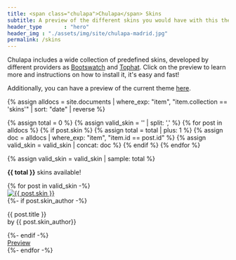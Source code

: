 ```yaml
---
title: <span class="chulapa">Chulapa</span> Skins
subtitle: A preview of the different skins you would have with this theme
header_type       : "hero"
header_img : "./assets/img/site/chulapa-madrid.jpg"
permalink: /skins
---
```


<span class="chulapa">Chulapa</span> includes a wide collection of predefined skins, developed by different providers as [Bootswatch](https://bootswatch.com/) and [Tophat](https://themesguide.github.io/top-hat/dist/). Click on the preview to learn more and instructions on how to install it, it's easy and fast!

Additionally, you can have a preview of the current theme [here](https://dieghernan.github.io/chulapa/skins/current).


{% assign alldocs = site.documents | where_exp: "item", "item.collection == 'skins'" | sort: "date" | reverse %}

{% assign total = 0 %}
{% assign valid_skin = '' | split: ',' %}
  {% for post in alldocs %}
     {% if post.skin %}
      {% assign total = total | plus: 1 %}
      {% assign doc = alldocs | where_exp: "item", "item.id == post.id" %}
      {% assign valid_skin = valid_skin | concat: doc %}
     {% endif %}
  {% endfor %}

{% assign valid_skin = valid_skin | sample: total %}


<p class="lead"><strong>{{ total }}</strong> skins available!</p>

<div class="row row-cols-1 row-cols-sm-2 row-cols-md-3 mx-auto">
{% for post in valid_skin -%} 
  <div class="col mb-3">
  <div class="card h-100 border">
  <a href="{{- post.url | absolute_url -}}">
 <img class="card-img-top" src="{{- post.og_image | replace: ".png", ".webp" | absolute_url  -}}" alt="{{ post.skin }}"></a>
     <div class="card-body text-center border-top">
      {%- if post.skin_author -%}
      <p class="card-text text-right"><span class="font-weight-bold lead">{{ post.title }}</span><br><span class="small font-weight-light font-italic text-secondary"> by {{ post.skin_author}}</span></p>
      {%- endif -%}
    </div>
    <div class="card-footer text-center bg-transparent border-top-0">
    <a href="{{- post.url | absolute_url -}}" class="btn btn-primary btn-sm">Preview</a>
    </div>
  </div>
  </div>
{%- endfor -%}
</div>



